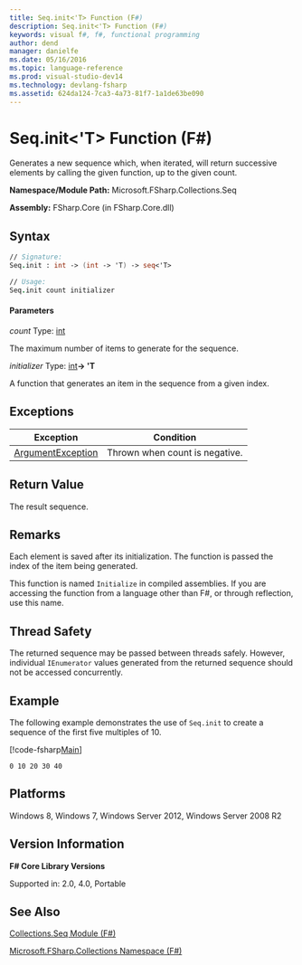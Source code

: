 ```yaml
---
title: Seq.init<'T> Function (F#)
description: Seq.init<'T> Function (F#)
keywords: visual f#, f#, functional programming
author: dend
manager: danielfe
ms.date: 05/16/2016
ms.topic: language-reference
ms.prod: visual-studio-dev14
ms.technology: devlang-fsharp
ms.assetid: 624da124-7ca3-4a73-81f7-1a1de63be090
---
```


# Seq.init<'T> Function (F#)

Generates a new sequence which, when iterated, will return successive elements by calling the given function, up to the given count.

**Namespace/Module Path:** Microsoft.FSharp.Collections.Seq

**Assembly:** FSharp.Core (in FSharp.Core.dll)


## Syntax

```fsharp
// Signature:
Seq.init : int -> (int -> 'T) -> seq<'T>

// Usage:
Seq.init count initializer
```

#### Parameters
*count*
Type: [int](https://msdn.microsoft.com/library/025d5455-3622-4ea5-9573-3ecbd4ee1375)


The maximum number of items to generate for the sequence.


*initializer*
Type: [int](https://msdn.microsoft.com/library/025d5455-3622-4ea5-9573-3ecbd4ee1375)**-&gt; 'T**


A function that generates an item in the sequence from a given index.

## Exceptions

|Exception|Condition|
|----|----|
|[ArgumentException](https://msdn.microsoft.com/library/system.argumentexception.aspx)|	Thrown when count is negative.|

## Return Value
The result sequence.

## Remarks
Each element is saved after its initialization. The function is passed the index of the item being generated.

This function is named `Initialize` in compiled assemblies. If you are accessing the function from a language other than F#, or through reflection, use this name.


## Thread Safety
The returned sequence may be passed between threads safely. However, individual `IEnumerator` values generated from the returned sequence should not be accessed concurrently.

## Example

The following example demonstrates the use of `Seq.init` to create a sequence of the first five multiples of 10.

[!code-fsharp[Main](~/samples/snippets/fsharp/sequences/snippet10.fs)]

```
0 10 20 30 40
```

## Platforms
Windows 8, Windows 7, Windows Server 2012, Windows Server 2008 R2


## Version Information
**F# Core Library Versions**

Supported in: 2.0, 4.0, Portable




## See Also
[Collections.Seq Module &#40;F&#35;&#41;](Collections.Seq-Module-%5BFSharp%5D.md)

[Microsoft.FSharp.Collections Namespace &#40;F&#35;&#41;](Microsoft.FSharp.Collections-Namespace-%5BFSharp%5D.md)
